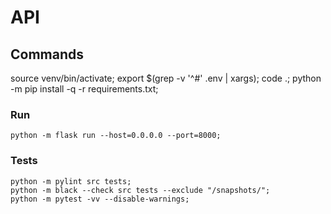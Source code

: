 # API

## Commands

  source venv/bin/activate;
  export $(grep -v '^#' .env | xargs);
  code .;
  python -m pip install -q -r requirements.txt;

### Run
    python -m flask run --host=0.0.0.0 --port=8000;

### Tests

```
python -m pylint src tests;
python -m black --check src tests --exclude "/snapshots/";
python -m pytest -vv --disable-warnings;
```
